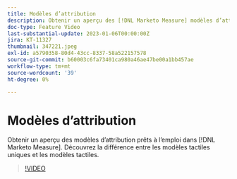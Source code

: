 ```yaml
---
title: Modèles d’attribution
description: Obtenir un aperçu des [!DNL Marketo Measure] modèles d’attribution. Découvrez la différence entre les modèles tactiles uniques et les modèles tactiles.
doc-type: Feature Video
last-substantial-update: 2023-01-06T00:00:00Z
jira: KT-11327
thumbnail: 347221.jpeg
exl-id: a5790358-80d4-43cc-8337-58a522157578
source-git-commit: b60003c6fa73401ca980a46ae47be00a1bb457ae
workflow-type: tm+mt
source-wordcount: '39'
ht-degree: 0%

---
```


# Modèles d’attribution

Obtenir un aperçu des modèles d’attribution prêts à l’emploi dans [!DNL Marketo Measure]. Découvrez la différence entre les modèles tactiles uniques et les modèles tactiles.

>[!VIDEO](https://video.tv.adobe.com/v/347221/?quality=12&learn=on)
